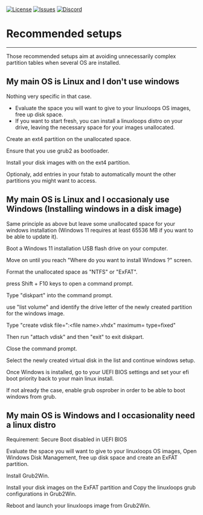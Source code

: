 <div id="top"></div>

<!-- Shields/Logos -->
[![License][license-shield]][license-url]
[![Issues][issues-shield]][issues-url]
[![Discord][discord-shield]][discord-url]
  
# Recommended setups
  
  ***

Those recommended setups aim at avoiding unnecessarily complex partition tables when several OS are installed.


## My main OS is Linux and I don't use windows

Nothing very specific in that case.
- Evaluate the space you will want to give to your linuxloops OS images, free up disk space.
- If you want to start fresh, you can install a linuxloops distro on your drive, leaving the necessary space for your images unallocated.

Create an ext4 partition on the unallocated space.

Ensure that you use grub2 as bootloader.

Install your disk images with on the ext4 partition.

Optionaly, add entries in your fstab to automatically mount the other partitions you might want to access.


## My main OS is Linux and I occasionaly use Windows (Installing windows in a disk image)

Same principle as above but leave some unallocated space for your windows installation (Windows 11 requires at least 65536 MB if you want to be able to update it).

Boot a Windows 11 installation USB flash drive on your computer.

Move on until you reach "Where do you want to install Windows ?" screen.

Format the unallocated space as "NTFS" or "ExFAT".

press Shift + F10 keys to open a command prompt.

Type "diskpart" into the command prompt.

use "list volume" and identify the drive letter of the newly created partition for the windows image.

Type "create vdisk file="<drive letter>:\<file name>.vhdx" maximum=<size> type=fixed"

Then run "attach vdisk" and then "exit" to exit diskpart.

Close the command prompt.

Select the newly created virtual disk in the list and continue windows setup.

Once Windows is installed, go to your UEFI BIOS settings and set your efi boot priority back to your main linux install.

If not already the case, enable grub osprober in order to be able to boot windows from grub.


## My main OS is Windows and I occasionality need a linux distro

Requirement: Secure Boot disabled in UEFI BIOS

Evaluate the space you will want to give to your linuxloops OS images, Open Windows Disk Management, free up disk space and create an ExFAT partition.

Install Grub2Win.

Install your disk images on the ExFAT partition and Copy the linuxloops grub configurations in Grub2Win.

Reboot and launch your linuxloops image from Grub2Win.


<!-- Reference Links -->
<!-- Badges -->
[license-shield]: https://img.shields.io/github/license/sebanc/linuxloops?label=License&logo=Github&style=flat-square
[license-url]: ./LICENSE
[issues-shield]: https://img.shields.io/github/issues/sebanc/linuxloops?label=Issues&logo=Github&style=flat-square
[issues-url]: https://github.com/sebanc/linuxloops/issues
[discord-shield]: https://img.shields.io/badge/Discord-Join-7289da?style=flat-square&logo=discord&logoColor=%23FFFFFF
[discord-url]: https://discord.gg/x2EgK2M
